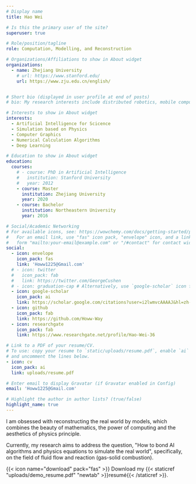 ```yaml
---
# Display name
title: Hao Wei

# Is this the primary user of the site?
superuser: true

# Role/position/tagline
role: Computation, Modelling, and Reconstruction

# Organizations/Affiliations to show in About widget
organizations:
  - name: Zhejiang University
    # url: https://www.stanford.edu/
    url: https://www.zju.edu.cn/english/


# Short bio (displayed in user profile at end of posts)
# bio: My research interests include distributed robotics, mobile computing and programmable matter.

# Interests to show in About widget
interests:
  - Artificial Intelligence for Scicence
  - Simulation based on Physics
  - Computer Graphics
  - Numerical Calculation Algorithms
  - Deep Learning

# Education to show in About widget
education:
  courses:
    # - course: PhD in Artificial Intelligence
    #   institution: Stanford University
    #   year: 2012
    - course: Master
      institution: Zhejiang University
      year: 2020
    - course: Bachelor
      institution: Northeastern University
      year: 2016

# Social/Academic Networking
# For available icons, see: https://wowchemy.com/docs/getting-started/page-builder/#icons
#   For an email link, use "fas" icon pack, "envelope" icon, and a link in the
#   form "mailto:your-email@example.com" or "/#contact" for contact widget.
social:
  - icon: envelope
    icon_pack: fas
    link: 'Howw1225@Gmail.com'
  # - icon: twitter
  #   icon_pack: fab
  #   link: https://twitter.com/GeorgeCushen
  # - icon: graduation-cap # Alternatively, use `google-scholar` icon from `ai` icon pack
  - icon: google-scholar
    icon_pack: ai
    link: https://scholar.google.com/citations?user=i2lwmvcAAAAJ&hl=zh-CN
  - icon: github
    icon_pack: fab
    link: https://github.com/Howw-Way
  - icon: researchgate
    icon_pack: fab
    link: https://www.researchgate.net/profile/Hao-Wei-36

# Link to a PDF of your resume/CV.
# To use: copy your resume to `static/uploads/resume.pdf`, enable `ai` icons in `params.toml`,
# and uncomment the lines below.
- icon: cv
  icon_pack: ai
  link: uploads/resume.pdf

# Enter email to display Gravatar (if Gravatar enabled in Config)
email: 'Howw1225@Gmail.com'

# Highlight the author in author lists? (true/false)
highlight_name: true
---
```


I am obsessed with reconstructing the real world by models, which combines the beauty of mathematics, the power of computing and the aesthetics of physics principle.

Currently, my research aims to address the question, "How to bond AI algorithms and physics equations to simulate the real world", specifically, on the field of fluid flow and reaction (gas-solid combustion). 

{{< icon name="download" pack="fas" >}} Download my {{< staticref "uploads/demo_resume.pdf" "newtab" >}}resumé{{< /staticref >}}.